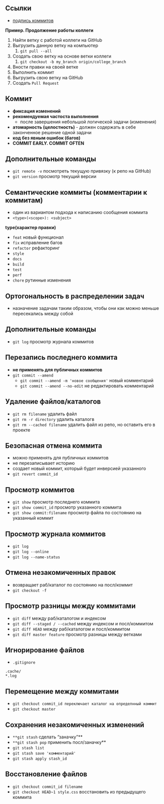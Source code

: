 ## Ссылки

- [подпись коммитов](https://docs.github.com/en/authentication/managing-commit-signature-verification/signing-commits)

**Пример. Продолжение работы коллеги**

1. Найти ветку с работой коллеги на GitHub
2. Выгрузить данную ветку на компьютер
    1. `git pull --all`
3. Создать свою ветку на основе ветки коллеги
    1. `git checkout -b my_branch origin/college_branch`
4. Вности правки на своей ветке
5. Выполнить коммит
6. Выгрузить свою ветку на GitHub
7. Создать `Pull Request`

## Коммит

- **фиксация изменений**
- **рекомендуемая частоста выполнения**
    - после завершения небольшой логической задачи (изменения)
- **атомарность (целостность)** - должен содержать в себе законченное решение одной задачи
- **код без явным ошибок (багов)**
- **COMMIT EARLY. COMMIT OFTEN**

## Дополнительные команды

- `git remote -v` посмотреть текущую привязку (к репо на GitHub)
- `git version` просмотр текущий версии

## Семантические коммиты (комментарии к коммитам)

- один из вариантом подхода к написанию сообщения коммита
- `<type>(<scope>): <subject>`

**type(характер правки)**

- `feat` новый функционал
- `fix` исправление багов
- `refactor` рефакторинг
- `style`
- `docs`
- `build`
- `test`
- `perf`
- `chore` рутинные изменения

## Ортогональность в распределении задач

- назначение задачам таким образом, чтобы они как можно меньше пересекались между собой

## Дополнительные команды

- `git log` просмотр журнала коммитов

## Перезапись последнего коммита

- **не применять для публичных коммитов**
- `git commit --amend`
    - `git commit --amend -m 'новое сообщения'` новый комментарий
    - `git commit --amend --no-edit` не редактировать комментарий

## Удаление файлов/каталогов

- `git rm filename` удалить файл
- `git rm -r directory` удалить каталогв
- `git rm --cached filename` удалить файл из репо, но оставить его в проекте

## Безопасная отмена коммита

- можно применять для публичных коммитов
- не перезаписывает историю
- создает новый коммит, который будет инверсией указанного
- `git revert commit_id`

## Просмотр коммитов

- `git show` просмотр последнего коммита
- `git show commit_id` просмотр указанного коммита
- `git show commit:filename` просмотр файла по состоянию на указанный коммит

## Просмотр журнала коммитов

- `git log`
- `git log --online`
- `git log --name-status`

## Отмена незакомиченных правок

- возвращает раб/каталог по состоянию на посл/коммит
- `git checkout -f`

## Просмотр разницы между коммитами

- `git diff` между раб/каталогом и индексом
- `git diff --staged / --cached` между индексом и посл/коммитом
- `git diff HEAD` между раб/каталогом и посл/коммитом
- `git diff master feature` просмотр разницы между ветками

## Игнорирование файлов

- `.gitignore`

```
.cache/
*.log
```

## Перемещение между коммитами

- `git checkout commit_id переключает каталог на определнный коммит`
- `git checkout master`

## Сохранения незакомиченных изменений

- `**git stash` сделать “заначку”**
- `**git stash pop`  применить посл/заначку**
- `git stash list`
- `git stash save 'комментарий'`
- `git stash apply stash_id`

## Восстановление файлов

- `git checkout commit_id filename`
- `git checkout HEAD~1 style.css` восстановить из предыдущего коммита